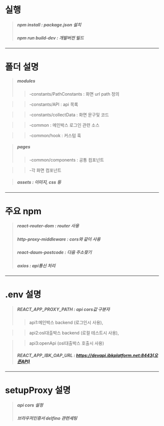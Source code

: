 # 실행
>##### npm install : package.json 설치
>##### npm run build-dev : 개발버전 빌드
------------
# 폴더 설명
>##### modules
 >>-constants/PathConstants : 화면 url path 정의

 >>-constants/API : api 목록

 >>-constants/collectData : 화면 문구및 코드

 >>-common : 메인박스 로그인 관련 소스

 >>-common/hook : 커스텀 훅

>##### pages 
 >>-common/components : 공통 컴포넌트

 >>-각 화면 컴포넌트

>##### assets : 이미지, css 등

------------

# 주요 npm
>##### react-router-dom : router 사용
>##### http-proxy-middleware : cors와 같이 사용
>##### react-daum-postcode : 다음 주소찾기
>##### axios : api통신 처리

------------
# .env 설명
>##### REACT_APP_PROXY_PATH : api cors값 구분자 
  >>api1:메인박스 backend (로그인시 사용), 

  >>api2:osl대출박스 backend (로컬 테스트시 사용), 

  >>api3:openApi (osl대출박스 호출시 사용)
>##### REACT_APP_IBK_OAP_URL : https://devapi.ibkplatform.net:8443(오픈API)

------------
# setupProxy 설명
>##### api cors 설정
>##### 브라우저인증서 delfino 관련세팅

